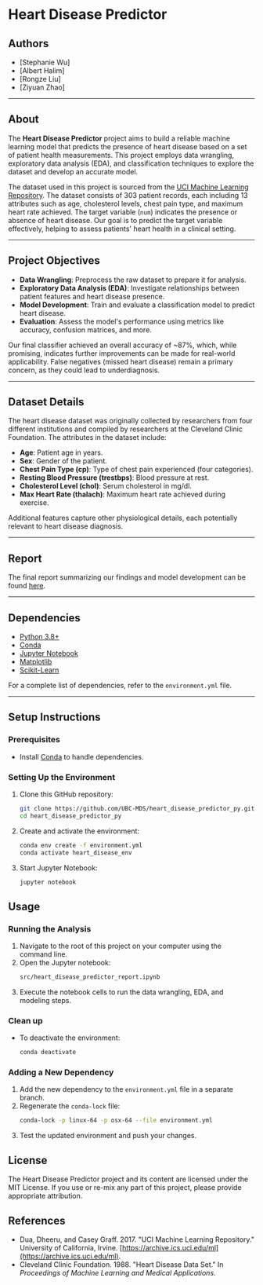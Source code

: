 # Heart Disease Predictor

## Authors
* [Stephanie Wu]
* [Albert Halim]
* [Rongze Liu]
* [Ziyuan Zhao]

----

## About

The **Heart Disease Predictor** project aims to build a reliable machine learning model that predicts the presence of heart disease based on a set of patient health measurements. This project employs data wrangling, exploratory data analysis (EDA), and classification techniques to explore the dataset and develop an accurate model.

The dataset used in this project is sourced from the [UCI Machine Learning Repository](https://archive.ics.uci.edu/ml/datasets/heart+Disease). The dataset consists of 303 patient records, each including 13 attributes such as age, cholesterol levels, chest pain type, and maximum heart rate achieved. The target variable (`num`) indicates the presence or absence of heart disease. Our goal is to predict the target variable effectively, helping to assess patients' heart health in a clinical setting.

---

## Project Objectives
- **Data Wrangling**: Preprocess the raw dataset to prepare it for analysis.
- **Exploratory Data Analysis (EDA)**: Investigate relationships between patient features and heart disease presence.
- **Model Development**: Train and evaluate a classification model to predict heart disease.
- **Evaluation**: Assess the model's performance using metrics like accuracy, confusion matrices, and more.

Our final classifier achieved an overall accuracy of ~87%, which, while promising, indicates further improvements can be made for real-world applicability. False negatives (missed heart disease) remain a primary concern, as they could lead to underdiagnosis.

---

## Dataset Details

The heart disease dataset was originally collected by researchers from four different institutions and compiled by researchers at the Cleveland Clinic Foundation. The attributes in the dataset include:
- **Age**: Patient age in years.
- **Sex**: Gender of the patient.
- **Chest Pain Type (cp)**: Type of chest pain experienced (four categories).
- **Resting Blood Pressure (trestbps)**: Blood pressure at rest.
- **Cholesterol Level (chol)**: Serum cholesterol in mg/dl.
- **Max Heart Rate (thalach)**: Maximum heart rate achieved during exercise.

Additional features capture other physiological details, each potentially relevant to heart disease diagnosis.

---

## Report
The final report summarizing our findings and model development can be found [here](./src/heart_disease_predictor_report.ipynb).

---

## Dependencies
- [Python 3.8+](https://www.python.org/downloads/)
- [Conda](https://docs.conda.io/en/latest/miniconda.html)
- [Jupyter Notebook](https://jupyter.org/)
- [Matplotlib](https://matplotlib.org/)
- [Scikit-Learn](https://scikit-learn.org/stable/)

For a complete list of dependencies, refer to the `environment.yml` file.

---

## Setup Instructions

### Prerequisites
- Install [Conda](https://docs.conda.io/en/latest/miniconda.html) to handle dependencies.

### Setting Up the Environment

1. Clone this GitHub repository:
    ```bash
    git clone https://github.com/UBC-MDS/heart_disease_predictor_py.git
    cd heart_disease_predictor_py
    ```

2. Create and activate the environment:
    ```bash
    conda env create -f environment.yml
    conda activate heart_disease_env
    ```

3. Start Jupyter Notebook:
    ```bash
    jupyter notebook
    ```

## Usage

### Running the Analysis

1. Navigate to the root of this project on your computer using the command line.
2. Open the Jupyter notebook:
    ```bash
    src/heart_disease_predictor_report.ipynb
    ```
3. Execute the notebook cells to run the data wrangling, EDA, and modeling steps.

### Clean up
- To deactivate the environment:
    ```bash
    conda deactivate
    ```
### Adding a New Dependency

1. Add the new dependency to the `environment.yml` file in a separate branch.
2. Regenerate the `conda-lock` file:
    ```bash
    conda-lock -p linux-64 -p osx-64 --file environment.yml
    ```
3. Test the updated environment and push your changes.

## License

The Heart Disease Predictor project and its content are licensed under the MIT License. If you use or re-mix any part of this project, please provide appropriate attribution.

## References

- Dua, Dheeru, and Casey Graff. 2017. "UCI Machine Learning Repository." University of California, Irvine. [https://archive.ics.uci.edu/ml](https://archive.ics.uci.edu/ml).
- Cleveland Clinic Foundation. 1988. "Heart Disease Data Set." In *Proceedings of Machine Learning and Medical Applications*.
